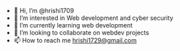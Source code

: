 - 👋 Hi, I’m @hrishi1709
- 👀 I’m interested in Web development and cyber security
- 🌱 I’m currently learning web development
- 💞️ I’m looking to collaborate on webdev projects
- 📫 How to reach me hrishi1729@gmail.com

<!---
hrishi1709/hrishi1709 is a ✨ special ✨ repository because its `README.md` (this file) appears on your GitHub profile.
You can click the Preview link to take a look at your changes.
--->
